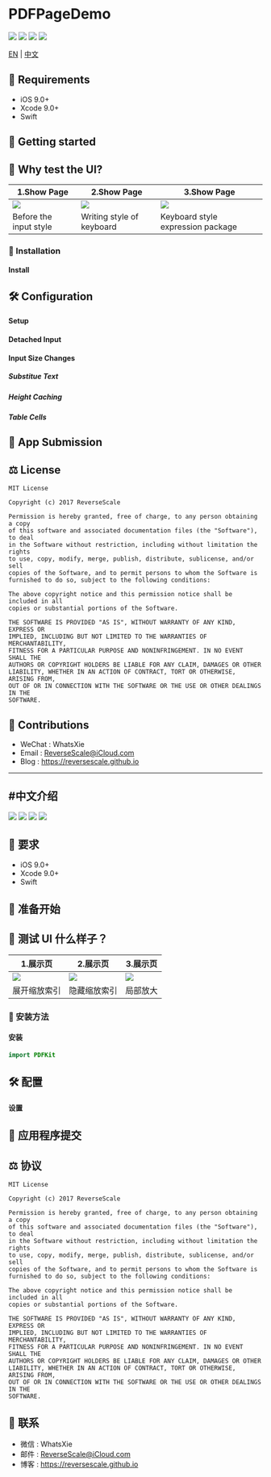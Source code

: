 # PDFPageDemo

![](https://img.shields.io/badge/platform-iOS-red.svg) ![](https://img.shields.io/badge/language-Swift-blue.svg) ![](https://img.shields.io/badge/download-9.9MB-yellow.svg) ![](https://img.shields.io/badge/license-MIT%20License-brightgreen.svg)

[EN](#Requirements) | [中文](#中文说明)

## 🤖 Requirements

* iOS 9.0+
* Xcode 9.0+
* Swift

## 🚀 Getting started

## 🎨 Why test the UI?

|1.Show Page |2.Show Page |3.Show Page |
| ------------- | ------------- | ------------- |
| ![](http://og1yl0w9z.bkt.clouddn.com/18-3-26/58190006.jpg) | ![](http://og1yl0w9z.bkt.clouddn.com/18-3-26/31414404.jpg) | ![](http://og1yl0w9z.bkt.clouddn.com/18-3-26/64177338.jpg) | 
| Before the input style | Writing style of keyboard | Keyboard style expression package | 

### 🎯 Installation

#### Install

## 🛠 Configuration

#### Setup

#### Detached Input

#### Input Size Changes
##### Substitue Text
##### Height Caching
##### Table Cells

## 📝 App Submission

## ⚖ License

```
MIT License

Copyright (c) 2017 ReverseScale

Permission is hereby granted, free of charge, to any person obtaining a copy
of this software and associated documentation files (the "Software"), to deal
in the Software without restriction, including without limitation the rights
to use, copy, modify, merge, publish, distribute, sublicense, and/or sell
copies of the Software, and to permit persons to whom the Software is
furnished to do so, subject to the following conditions:

The above copyright notice and this permission notice shall be included in all
copies or substantial portions of the Software.

THE SOFTWARE IS PROVIDED "AS IS", WITHOUT WARRANTY OF ANY KIND, EXPRESS OR
IMPLIED, INCLUDING BUT NOT LIMITED TO THE WARRANTIES OF MERCHANTABILITY,
FITNESS FOR A PARTICULAR PURPOSE AND NONINFRINGEMENT. IN NO EVENT SHALL THE
AUTHORS OR COPYRIGHT HOLDERS BE LIABLE FOR ANY CLAIM, DAMAGES OR OTHER
LIABILITY, WHETHER IN AN ACTION OF CONTRACT, TORT OR OTHERWISE, ARISING FROM,
OUT OF OR IN CONNECTION WITH THE SOFTWARE OR THE USE OR OTHER DEALINGS IN THE
SOFTWARE.
```

## 😬 Contributions

* WeChat : WhatsXie
* Email : ReverseScale@iCloud.com
* Blog : https://reversescale.github.io

-------

#中文介绍
------

![](https://img.shields.io/badge/platform-iOS-red.svg) ![](https://img.shields.io/badge/language-Swift-blue.svg) ![](https://img.shields.io/badge/download-9.9MB-yellow.svg) ![](https://img.shields.io/badge/license-MIT%20License-brightgreen.svg)

## 🤖 要求

* iOS 9.0+
* Xcode 9.0+
* Swift

## 🚀 准备开始

## 🎨 测试 UI 什么样子？

|1.展示页 |2.展示页 |3.展示页 |
| ------------- | ------------- | ------------- | 
| ![](http://og1yl0w9z.bkt.clouddn.com/18-3-26/58190006.jpg) | ![](http://og1yl0w9z.bkt.clouddn.com/18-3-26/31414404.jpg) | ![](http://og1yl0w9z.bkt.clouddn.com/18-3-26/64177338.jpg) | 
| 展开缩放索引 | 隐藏缩放索引 | 局部放大 | 

### 🎯 安装方法

#### 安装
```Swift
import PDFKit
```

## 🛠 配置

#### 设置


## 📝  应用程序提交

## ⚖ 协议

```
MIT License

Copyright (c) 2017 ReverseScale

Permission is hereby granted, free of charge, to any person obtaining a copy
of this software and associated documentation files (the "Software"), to deal
in the Software without restriction, including without limitation the rights
to use, copy, modify, merge, publish, distribute, sublicense, and/or sell
copies of the Software, and to permit persons to whom the Software is
furnished to do so, subject to the following conditions:

The above copyright notice and this permission notice shall be included in all
copies or substantial portions of the Software.

THE SOFTWARE IS PROVIDED "AS IS", WITHOUT WARRANTY OF ANY KIND, EXPRESS OR
IMPLIED, INCLUDING BUT NOT LIMITED TO THE WARRANTIES OF MERCHANTABILITY,
FITNESS FOR A PARTICULAR PURPOSE AND NONINFRINGEMENT. IN NO EVENT SHALL THE
AUTHORS OR COPYRIGHT HOLDERS BE LIABLE FOR ANY CLAIM, DAMAGES OR OTHER
LIABILITY, WHETHER IN AN ACTION OF CONTRACT, TORT OR OTHERWISE, ARISING FROM,
OUT OF OR IN CONNECTION WITH THE SOFTWARE OR THE USE OR OTHER DEALINGS IN THE
SOFTWARE.
```

## 😬  联系

* 微信 : WhatsXie
* 邮件 : ReverseScale@iCloud.com
* 博客 : https://reversescale.github.io
